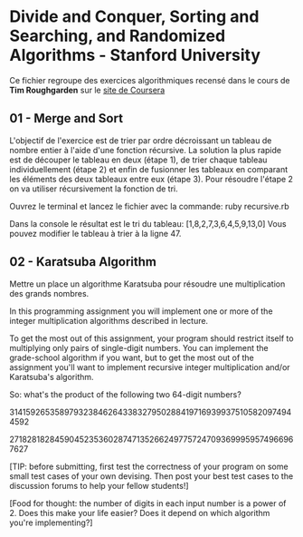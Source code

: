 # Divide and Conquer, Sorting and Searching, and Randomized Algorithms - Stanford University

Ce fichier regroupe des exercices algorithmiques recensé dans le cours de **Tim Roughgarden** sur le [site de Coursera](https://www.coursera.org/learn/algorithms-divide-conquer)

## 01 - Merge and Sort

L'objectif de l'exercice est de trier par ordre décroissant un tableau de nombre entier à l'aide d'une fonction récursive. La solution la plus rapide est de découper le tableau en deux (étape 1), de trier chaque tableau individuellement (étape 2) et enfin de fusionner les tableaux en comparant les éléments des deux tableaux entre eux (étape 3). Pour résoudre l'étape 2 on va utiliser récursivement la fonction de tri.

Ouvrez le terminal et lancez le fichier avec la commande:
ruby recursive.rb

Dans la console le résultat est le tri du tableau: [1,8,2,7,3,6,4,5,9,13,0]
Vous pouvez modifier le tableau à trier à la ligne 47.

## 02 - Karatsuba Algorithm

Mettre un place un algorithme Karatsuba pour résoudre une multiplication des grands nombres.

In this programming assignment you will implement one or more of the integer multiplication algorithms described in lecture.

To get the most out of this assignment, your program should restrict itself to multiplying only pairs of single-digit numbers. You can implement the grade-school algorithm if you want, but to get the most out of the assignment you'll want to implement recursive integer multiplication and/or Karatsuba's algorithm.

So: what's the product of the following two 64-digit numbers?

3141592653589793238462643383279502884197169399375105820974944592

2718281828459045235360287471352662497757247093699959574966967627

[TIP: before submitting, first test the correctness of your program on some small test cases of your own devising. Then post your best test cases to the discussion forums to help your fellow students!]

[Food for thought: the number of digits in each input number is a power of 2. Does this make your life easier? Does it depend on which algorithm you're implementing?]

